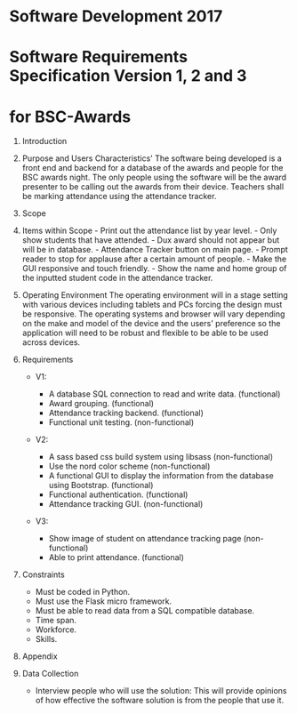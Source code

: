 # Software Development 2017

# Software Requirements Specification Version 1, 2 and 3
# for BSC-Awards

1. Introduction
  1. Purpose and Users Characteristics'
      The software being developed is a front end and backend for a database of
      the awards and people for the BSC awards night. The only people using the
      software will be the award presenter to be calling out the awards from their
      device. Teachers shall be marking attendance using the attendance tracker.

2. Scope
  1. Items within Scope
    - Print out the attendance list by year level.
    - Only show students that have attended.
    - Dux award should not appear but will be in database.
    - Attendance Tracker button on main page.
    - Prompt reader to stop for applause after a certain amount of people.
    - Make the GUI responsive and touch friendly.
    - Show the name and home group of the inputted student code in the attendance tracker.

  2. Operating Environment
      The operating environment will in a stage setting with various devices including
      tablets and PCs forcing the design must be responsive. The operating systems
      and browser will vary depending on the make and model of the device and the users'
      preference so the application will need to be robust and flexible to be able to be used
      across devices.

3. Requirements
    - V1:
      - A database SQL connection to read and write data. (functional)
      - Award grouping. (functional)
      - Attendance tracking backend. (functional)
      - Functional unit testing. (non-functional)

    - V2:
      - A sass based css build system using libsass (non-functional)
      - Use the nord color scheme (non-functional)
      - A functional GUI to display the information from the database using Bootstrap. (functional)
      - Functional authentication. (functional)
      - Attendance tracking GUI. (non-functional)

    - V3:
      - Show image of student on attendance tracking page (non-functional)
      - Able to print attendance. (functional)

4. Constraints
    - Must be coded in Python.
    - Must use the Flask micro framework.
    - Must be able to read data from a SQL compatible database.
    - Time span.
    - Workforce.
    - Skills.

6. Appendix
  1. Data Collection
      - Interview people who will use the solution: This will provide opinions of how effective the software solution is from the people that use it.
